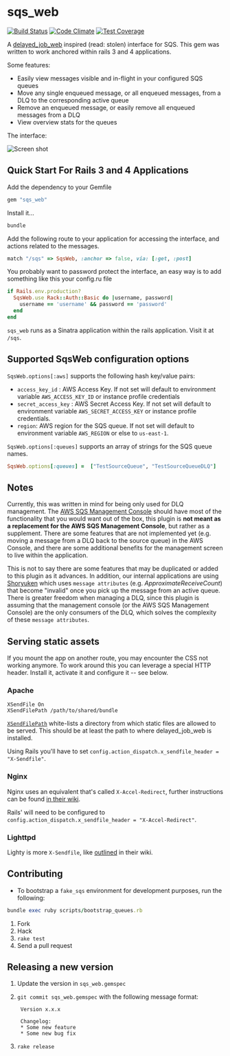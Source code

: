 sqs_web
===============
[![Build Status](https://travis-ci.org/nritholtz/sqs_web.svg?branch=master)](https://travis-ci.org/nritholtz/sqs_web)
[![Code Climate](https://codeclimate.com/github/nritholtz/sqs_web.png)](https://codeclimate.com/github/nritholtz/sqs_web)
[![Test Coverage](https://codeclimate.com/github/nritholtz/sqs_web/badges/coverage.svg)](https://codeclimate.com/github/nritholtz/sqs_web/coverage)

A [delayed_job_web](https://github.com/ejschmitt/delayed_job_web) inspired (read: stolen) interface for SQS.
This gem was written to work anchored within rails 3 and 4 applications.

Some features:

* Easily view messages visible and in-flight in your configured SQS queues
* Move any single enqueued message, or all enqueued messages, from a DLQ to the corresponding active queue
* Remove an enqueued message, or easily remove all enqueued messages from a DLQ
* View overview stats for the queues

The interface:

![Screen shot](https://www.dropbox.com/s/j14s0aqthj8w3d2/sqs_web_dashboard.png?dl=1)


Quick Start For Rails 3 and 4 Applications
------------------------------------

Add the dependency to your Gemfile

```ruby
gem "sqs_web"
```

Install it...

```ruby
bundle
```

Add the following route to your application for accessing the interface,
and actions related to the messages.

```ruby
match "/sqs" => SqsWeb, :anchor => false, via: [:get, :post]
```

You probably want to password protect the interface, an easy way is to add something like this your config.ru file

```ruby
if Rails.env.production?
  SqsWeb.use Rack::Auth::Basic do |username, password|
    username == 'username' && password == 'password'
  end
end
```

`sqs_web` runs as a Sinatra application within the rails application. Visit it at `/sqs`.

## Supported SqsWeb configuration options
`SqsWeb.options[:aws]` supports the following hash key/value pairs:
- `access_key_id` : AWS Access Key. If not set will default to environment variable `AWS_ACCESS_KEY_ID` or instance profile credentials
- `secret_access_key` : AWS Secret Access Key. If not set will default to environment variable `AWS_SECRET_ACCESS_KEY` or instance profile credentials.
- `region`: AWS region for the SQS queue. If not set will default to environment variable `AWS_REGION` or else to `us-east-1`.

`SqsWeb.options[:queues]` supports an array of strings for the SQS queue names.
```ruby
SqsWeb.options[:queues] =  ["TestSourceQueue", "TestSourceQueueDLQ"]
```

## Notes
Currently, this was written in mind for being only used for DLQ management. The [AWS SQS Management Console](https://aws.amazon.com/blogs/aws/aws-management-console-now-supports-the-simple-queue-service-sqs/) should have most of the functionality that you would want out of the box, this plugin is **not meant as a replacement for the AWS SQS Management Console**, but rather as a supplement. There are some features that are not implemented yet (e.g. moving a message from a DLQ back to the source queue) in the AWS Console, and there are some additional benefits for the management screen to live within the application.

This is not to say there are some features that may be duplicated or added to this plugin as it advances. In addition, our internal applications are using [Shoryuken](https://github.com/phstc/shoryuken) which uses `message attributes` (e.g. *ApproximateReceiveCount*) that become "invalid" once you pick up the message from an active queue. There is greater freedom when managing a DLQ, since this plugin is assuming that the management console (or the AWS SQS Management Console) are the only consumers of the DLQ, which solves the complexity of these `message attributes`.

## Serving static assets

If you mount the app on another route, you may encounter the CSS not working anymore. To work around this you can leverage a special HTTP header. Install it, activate it and configure it -- see below.

### Apache

    XSendFile On
    XSendFilePath /path/to/shared/bundle

[`XSendFilePath`](https://tn123.org/mod_xsendfile/) white-lists a directory from which static files are allowed to be served. This should be at least the path to where delayed_job_web is installed.

Using Rails you'll have to set `config.action_dispatch.x_sendfile_header = "X-Sendfile"`.

### Nginx

Nginx uses an equivalent that's called `X-Accel-Redirect`, further instructions can be found [in their wiki](http://wiki.nginx.org/XSendfile).

Rails' will need to be configured to `config.action_dispatch.x_sendfile_header = "X-Accel-Redirect"`.

### Lighttpd

Lighty is more `X-Sendfile`, like [outlined](http://redmine.lighttpd.net/projects/1/wiki/X-LIGHTTPD-send-file) in their wiki.


Contributing
------------

* To bootstrap a `fake_sqs` environment for development purposes, run the following:
```ruby
bundle exec ruby scripts/bootstrap_queues.rb
```

1. Fork
2. Hack
3. `rake test`
4. Send a pull request


Releasing a new version
-----------------------

1. Update the version in `sqs_web.gemspec`
2. `git commit sqs_web.gemspec` with the following message format:

        Version x.x.x

        Changelog:
        * Some new feature
        * Some new bug fix
3. `rake release`
